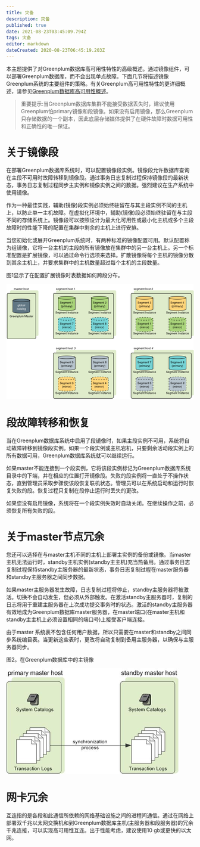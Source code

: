 ```yaml
---
title: 灾备
description: 灾备
published: true
date: 2021-08-23T03:45:09.794Z
tags: 灾备
editor: markdown
dateCreated: 2020-08-23T06:45:19.203Z
---
```



本主题提供了对Greenplum数据库高可用性特性的高级概述。通过镜像组件，可以部署Greenplum数据库，而不会出现单点故障。下面几节将描述镜像Greenplum系统的主要组件的策略。有关Greenplum高可用性特性的更详细概述，请参见[Greenplum数据库高可用性概述]()。

> 重要提示:当Greenplum数据库集群不能接受数据丢失时，建议使用Greenplum怕primary镜像和段镜像。如果没有启用镜像，那么Greenplum只存储数据的一个副本，因此底层存储媒体提供了在硬件故障时数据可用性和正确性的唯一保证。

# 关于镜像段

在部署Greenplum数据库系统时，可以配置镜像段实例。镜像段允许数据库查询在主段不可用时故障转移到镜像段。通过事务日志复制过程保持镜像段的最新状态，事务日志复制过程同步主实例和镜像实例之间的数据。强烈建议在生产系统中使用镜像。


作为一种最佳实践，辅助(镜像)段实例必须始终驻留在与其主段实例不同的主机上，以防止单一主机故障。在虚拟化环境中，辅助(镜像)段必须始终驻留在与主段不同的存储系统上。镜像段可以按照设计为最大化可用性或最小化主机或多个主段故障时的性能下降的配置在集群中剩余的主机上进行安排。

当您初始化或展开Greenplum系统时，有两种标准的镜像配置可用。默认配置称为组镜像，它将一台主机的主段的所有镜像放在集群中的另一台主机上。另一个标准配置是扩展镜像，可以通过命令行选项来选择。扩散镜像将每个主机的镜像分散到其余主机上，并要求集群中的主机数量超过每个主机的主段数量。

图1显示了在配置扩展镜像时表数据如何跨段分布。

![group-mirroring.png](/greenplum/group-mirroring.png)

# 段故障转移和恢复

当在Greenplum数据库系统中启用了段镜像时，如果主段实例不可用，系统将自动故障转移到镜像段实例。如果一个段实例或主机宕机，只要剩余活动段实例上的所有数据可用，Greenplum数据库系统就可以继续运行。

如果master不能连接到一个段实例，它将该段实例标记为Greenplum数据库系统目录中的下端，并在相应的位置打开镜像段。失败的段实例将一直处于不操作状态，直到管理员采取步骤使该段恢复联机状态。管理员可以在系统启动和运行时恢复失败的段。恢复过程只复制在段停止运行时丢失的更改。

如果您没有启用镜像，系统将在一个段实例失效时自动关闭。在继续操作之前，必须恢复所有失败的段。


# 关于master节点冗余

您还可以选择在与master主机不同的主机上部署主实例的备份或镜像。当master主机无法运行时，standby主机实例(standby主主机)充当热备用。通过事务日志复制过程保持standby主服务器的最新状态，事务日志复制过程在master服务器和standby主服务器之间同步数据。

如果master主服务器发生故障，日志复制过程将停止，standby主服务器将被激活。切换不会自动发生，但必须从外部触发。在激活standby主服务器时，复制的日志将用于重建主服务器在上次成功提交事务时的状态。激活的standby主服务器有效地成为Greenplum数据库master服务器，在master端口(在master主机和standby主主机上必须设置相同的端口号)上接受客户端连接。

由于master 系统表不包含任何用户数据，所以只需要在master和standby之间同步系统编目表。当更新这些表时，更改将自动复制到备用主服务器，以确保与主服务器同步。

图2。在Greenplum数据库中的主镜像

![standby_master.jpg](/greenplum/standby_master.jpg)

# 网卡冗余

互连指的是各段和此通信所依赖的网络基础设施之间的进程间通信。通过在网络上部署双千兆以太网交换机和到Greenplum数据库主机(主服务器和段服务器)的冗余千兆连接，可以实现高可用性互连。出于性能考虑，建议使用10 gb或更快的以太网。